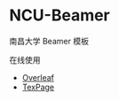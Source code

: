 # NCU-Beamer
南昌大学 Beamer 模板

在线使用
- [Overleaf](https://www.overleaf.com/latex/templates/ncu-beamer-theme-nan-chang-da-xue/jpyyknhkgfmt)
- [TexPage](https://www.texpage.com/template/cbee097b-1a38-4f33-b7b9-74b74691b455)
